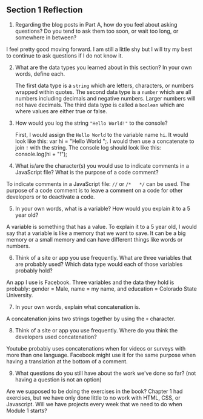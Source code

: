 ## Section 1 Reflection

1. Regarding the blog posts in Part A, how do you feel about asking questions? Do you tend to ask them too soon, or wait too long, or somewhere in between?

I feel pretty good moving forward. I am still a little shy but I will try my best to continue to ask questions if I do not know it.

2. What are the data types you learned about in this section? In your own words, define each.

   The first data type is a `string` which are letters, characters, or numbers wrapped within quotes.
   The second data type is a `number` which are all numbers including decimals and negative numbers. Larger numbers will not have decimals.
   The third data type is called a `boolean` which are where values are either true or false.  

3. How would you log the string `"Hello World!"` to the console?

   First, I would assign the `Hello World` to the variable name `hi`. It would look like this: var hi = "Hello World ";. I would then use a concatenate to join `!` with the string. The console log should look like this: console.log(hi + "!");

4. What is/are the character(s) you would use to indicate comments in a JavaScript file? What is the purpose of a code comment?

To indicate comments in a JavaScript file: `//` or `/*   */` can be used. The purpose of a code comment is to leave a comment on a code for other developers or to deactivate a code.

5. In your own words, what is a variable? How would you explain it to a 5 year old?

A variable is something that has a value. To explain it to a 5 year old, I would say that a variable is like a memory that we want to save. It can be a big memory or a small memory and can have different things like words or numbers.

6. Think of a site or app you use frequently. What are three variables that are probably used? Which data type would each of those variables probably hold?

An app I use is Facebook. Three variables and the data they hold is probably: gender = Male, name = my name, and education = Colorado State University.

7. In your own words, explain what concatenation is.

A concatenation joins two strings together by using the `+` character.

8. Think of a site or app you use frequently. Where do you think the developers used concatenation?

Youtube probably uses concatenations when for videos or surveys with more than one language. Facebook might use it for the same purpose when having a translation at the bottom of a comment.

9. What questions do you still have about the work we've done so far? (not having a question is not an option)

Are we supposed to be doing the exercises in the book? Chapter 1 had exercises, but we have only done little to no work with HTML, CSS, or Javascript.
Will we have projects every week that we need to do when Module 1 starts? 
